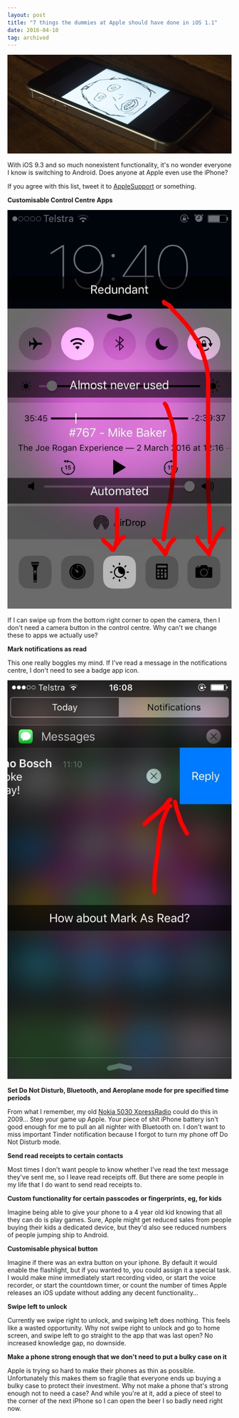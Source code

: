 ```yaml
---
layout: post
title: "7 things the dummies at Apple should have done in iOS 1.1"
date: 2016-04-10
tag: archived
---
```

![Apple darp](/images/ios1_1/01.jpg)

With iOS 9.3 and so much nonexistent functionality, it's no wonder everyone I know is switching to Android. Does anyone at Apple even use the iPhone?

If you agree with this list, tweet it to [AppleSupport](https://twitter.com/AppleSupport) or something.

**Customisable Control Centre Apps**

![Useless features](/images/ios1_1/02.jpg)

If I can swipe up from the bottom right corner to open the camera, then I don't need a camera button in the control centre. Why can't we change these to apps we actually use?

**Mark notifications as read**

This one really boggles my mind. If I've read a message in the notifications centre, I don't need to see a badge app icon.

![Mark as read?](/images/ios1_1/03.jpg)

**Set Do Not Disturb, Bluetooth, and Aeroplane mode for pre specified time periods**

From what I remember, my old [Nokia 5030 XpressRadio](http://www.gsmarena.com/nokia_5030_xpressradio-2745.php) could do this in 2009… Step your game up Apple. Your piece of shit iPhone battery isn't good enough for me to pull an all nighter with Bluetooth on. I don't want to miss important Tinder notification because I forgot to turn my phone off Do Not Disturb mode.

**Send read receipts to certain contacts**

Most times I don't want people to know whether I've read the text message they've sent me, so I leave read receipts off. But there are some people in my life that I do want to send read receipts to.

**Custom functionality for certain passcodes or fingerprints, eg, for kids**

Imagine being able to give your phone to a 4 year old kid knowing that all they can do is play games. Sure, Apple might get reduced sales from people buying their kids a dedicated device, but they'd also see reduced numbers of people jumping ship to Android.

**Customisable physical button**

Imagine if there was an extra button on your iphone. By default it would enable the flashlight, but if you wanted to, you could assign it a special task. I would make mine immediately start recording video, or start the voice recorder, or start the countdown timer, or count the number of times Apple releases an iOS update without adding any decent functionality…

**Swipe left to unlock**

Currently we swipe right to unlock, and swiping left does nothing. This feels like a wasted opportunity. Why not swipe right to unlock and go to home screen, and swipe left to go straight to the app that was last open? No increased knowledge gap, no downside.

**Make a phone strong enough that we don't need to put a bulky case on it**

Apple is trying so hard to make their phones as thin as possible. Unfortunately this makes them so fragile that everyone ends up buying a bulky case to protect their investment. Why not make a phone that's strong enough not to need a case? And while you're at it, add a piece of steel to the corner of the next iPhone so I can open the beer I so badly need right now.
